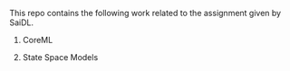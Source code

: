 This repo contains the following work related to the assignment given by SaiDL.

1) CoreML

2) State Space Models

